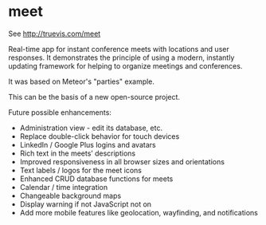 meet
====

See http://truevis.com/meet

Real-time app for instant conference meets with locations and user responses. It demonstrates the principle of using a modern, instantly updating framework for helping to organize meetings and conferences.

It was based on Meteor's "parties" example.

This can be the basis of a new open-source project.

Future possible enhancements:

* Administration view - edit its database, etc.
* Replace double-click behavior for touch devices
* LinkedIn / Google Plus logins and avatars
* Rich text in the meets’ descriptions
* Improved responsiveness in all browser sizes and orientations
* Text labels / logos for the meet icons
* Enhanced CRUD database functions for meets
* Calendar / time integration
* Changeable background maps
* Display warning if not JavaScript not on
* Add more mobile features like geolocation, wayfinding, and notifications
